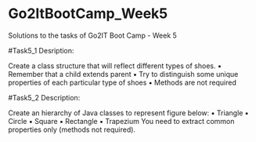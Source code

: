 # Go2ItBootCamp_Week5

Solutions to the tasks of Go2IT Boot Camp - Week 5

#Task5_1 Desription:

Create a class structure that will reflect different types of shoes.
▪ Remember that a child extends parent
▪ Try to distinguish some unique properties of each particular type of shoes
▪ Methods are not required

#Task5_2 Description: 

Create an hierarchy of Java classes to represent figure below:
▪ Triangle
▪ Circle
▪ Square
▪ Rectangle
▪ Trapezium
You need to extract common properties only (methods not required).
